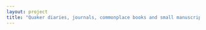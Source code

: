 ```yaml
--- 
layout: project 
title: "Quaker diaries, journals, commonplace books and small manuscript collections" 
---
```



